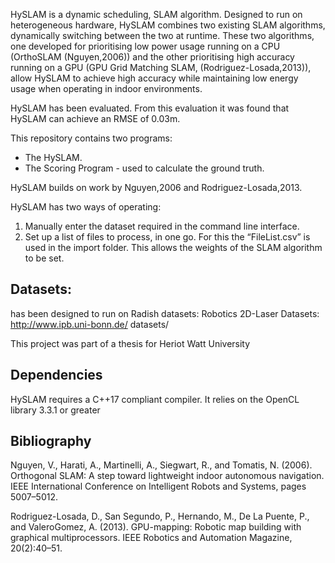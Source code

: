 HySLAM is a dynamic scheduling, SLAM algorithm. Designed to run on heterogeneous hardware, HySLAM combines two existing SLAM algorithms, dynamically switching between the two at runtime. These two algorithms, one developed for prioritising low power usage running on a CPU (OrthoSLAM (Nguyen,2006)) and the other prioritising high accuracy running on a GPU (GPU Grid Matching SLAM, (Rodriguez-Losada,2013)), allow HySLAM to achieve high accuracy while maintaining low energy usage when operating in indoor environments.

HySLAM has been evaluated. From this evaluation it was found that HySLAM can achieve an RMSE of 0.03m.

This repository contains two programs:
 - The HySLAM.
 - The Scoring Program -  used to calculate the ground truth.

HySLAM builds on work by Nguyen,2006 and Rodriguez-Losada,2013. 

HySLAM has two ways of operating:
1.	Manually enter the dataset required in the command line interface.
2.	Set up a list of files to process, in one go. For this the “FileList.csv” is used in the import folder. This allows the weights of the SLAM algorithm to be set.


## Datasets:
has been designed to run on Radish datasets: 
Robotics 2D-Laser Datasets: http://www.ipb.uni-bonn.de/
datasets/

This project was part of a thesis for Heriot Watt University 

## Dependencies

HySLAM requires a C++17 compliant compiler. It relies on the OpenCL library 3.3.1 or greater


## Bibliography

Nguyen, V., Harati, A., Martinelli, A., Siegwart, R., and Tomatis, N. (2006). Orthogonal SLAM: A step toward lightweight indoor autonomous navigation. IEEE International Conference on Intelligent Robots and Systems, pages 5007–5012.

Rodriguez-Losada, D., San Segundo, P., Hernando, M., De La Puente, P., and ValeroGomez, A. (2013). GPU-mapping: Robotic map building with graphical multiprocessors. IEEE Robotics and Automation Magazine, 20(2):40–51.

